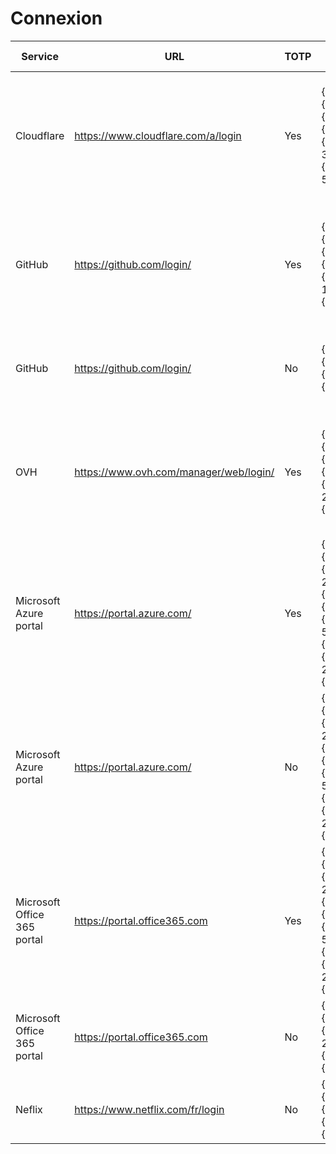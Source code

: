 # Connexion
| Service | URL | TOTP | Sequence | Explanation | Addition date |
| ------ | ------ | ------ | ------ | ------ | ------ |
| Cloudflare | https://www.cloudflare.com/a/login | Yes | {USERNAME}{TAB}{PASSWORD}{ENTER}{DELAY 3000}{TOTP}{ENTER}{TAB 5}{ENTER} | Type username and password with validation, then wait 3 sec and type TOTP code | 2020/01/05 |
| GitHub | https://github.com/login/ | Yes | {USERNAME}{TAB}{PASSWORD}{ENTER}{DELAY 1000}{TOTP}{ENTER} | Type username and password with validation, then wait 1 sec and type TOTP code | 2019/04/19 |
| GitHub | https://github.com/login/ | No | {USERNAME}{TAB}{PASSWORD}{ENTER} | Type username and password with validation | 2019/04/19 |
| OVH | https://www.ovh.com/manager/web/login/ | Yes | {USERNAME}{TAB}{PASSWORD}{ENTER}{DELAY 2500}{TOTP}{ENTER} | Type username and password with validation, then wait 2,5 sec and type TOTP code | 2020/01/05 |
| Microsoft Azure portal | https://portal.azure.com/ | Yes | {USERNAME}{ENTER}{DELAY 2500}{PASSWORD}{ENTER}{DELAY 5000}{TOTP}{ENTER}{DELAY 2500}{ENTER} | | 2019/04/19 |
| Microsoft Azure portal | https://portal.azure.com/ | No | {USERNAME}{ENTER}{DELAY 2500}{PASSWORD}{ENTER}{DELAY 5000}{TOTP}{ENTER}{DELAY 2500}{ENTER} | | 2019/04/19 |
| Microsoft Office 365 portal | https://portal.office365.com | Yes | {USERNAME}{ENTER}{DELAY 2500}{PASSWORD}{ENTER}{DELAY 5000}{TOTP}{ENTER}{DELAY 2500}{ENTER} | | 2019/04/19 |
| Microsoft Office 365 portal | https://portal.office365.com | No | {USERNAME}{ENTER}{DELAY 2500}{PASSWORD}{ENTER} | | 2019/04/19 |
| Neflix | https://www.netflix.com/fr/login | No | {TAB}{TAB}{USERNAME}{TAB}{PASSWORD}{ENTER} | | 2019/04/19 |
